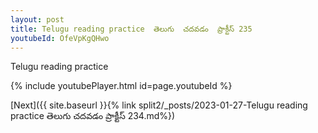 ```yaml
---
layout: post
title: Telugu reading practice  తెలుగు  చదవడం  ప్రాక్టీస్ 235
youtubeId: OfeVpKgQHwo
---
```

 
 
Telugu reading practice
 
 
 
 
 


{% include youtubePlayer.html id=page.youtubeId %}
 
[Next]({{ site.baseurl }}{% link  split2/_posts/2023-01-27-Telugu reading practice  తెలుగు  చదవడం  ప్రాక్టీస్ 234.md%})
 

